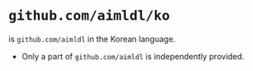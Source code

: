 # `github.com/aimldl/ko`
is `github.com/aimldl` in the Korean language.

* Only a part of `github.com/aimldl` is independently provided.
